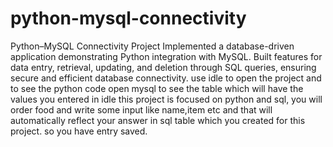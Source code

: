 # python-mysql-connectivity
Python–MySQL Connectivity Project
Implemented a database-driven application demonstrating Python integration with MySQL. Built features for data entry, retrieval, updating, and deletion through SQL queries, ensuring secure and efficient database connectivity.
use idle to open the project and to see the python code
open mysql to see the table which will have the values you entered in idle
this project is focused on python and sql, you will order food and write some input like name,item etc and that will automatically reflect your answer in sql table which you created for this project. so you have entry saved. 
